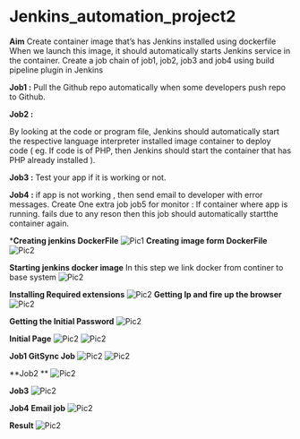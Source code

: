 # Jenkins_automation_project2
**Aim**
Create container image that’s has Jenkins installed  using dockerfile 
When we launch this image, it should automatically starts Jenkins service in the container.
Create a job chain of job1, job2, job3 and  job4 using build pipeline plugin in Jenkins 

**Job1 :** 
Pull  the Github repo automatically when some developers push repo to Github.

**Job2 :**

By looking at the code or program file, Jenkins should automatically start the respective language interpreter installed image container to deploy code ( eg. If code is of  PHP, then Jenkins should start the container that has PHP already installed ).

**Job3 :**
Test your app if it  is working or not.

**Job4 :**
if app is not working , then send email to developer with error messages.
Create One extra job job5 for monitor : If container where app is running. fails due to any reson then this job should automatically startthe container again.

***Creating jenkins DockerFile**
![Pic1](images/1.png)
**Creating image form DockerFile**
![Pic2](images/2.png)

**Starting jenkins docker image**
In this step we link docker from continer to base system
![Pic2](images/11.png)

**Installing Required extensions**
![Pic2](images/12.png)
**Getting Ip and fire up the browser**
![Pic2](images/4.png)

**Getting the Initial Password**
![Pic2](images/2.png)

**Initial Page**
![Pic2](images/7.png)
![Pic2](images/8.png)

**Job1 GitSync Job**
![Pic2](images/9.png)
![Pic2](images/10.png)

**Job2 **
![Pic2](images/16.png)

**Job3**
![Pic2](images/17.png)

**Job4 Email job**
![Pic2](images/14.png)

**Result**
![Pic2](images/re.png)
